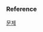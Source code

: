 ### Reference
[문제](https://www.hackerrank.com/challenges/select-all-sql/problem?isFullScreen=true)<br>